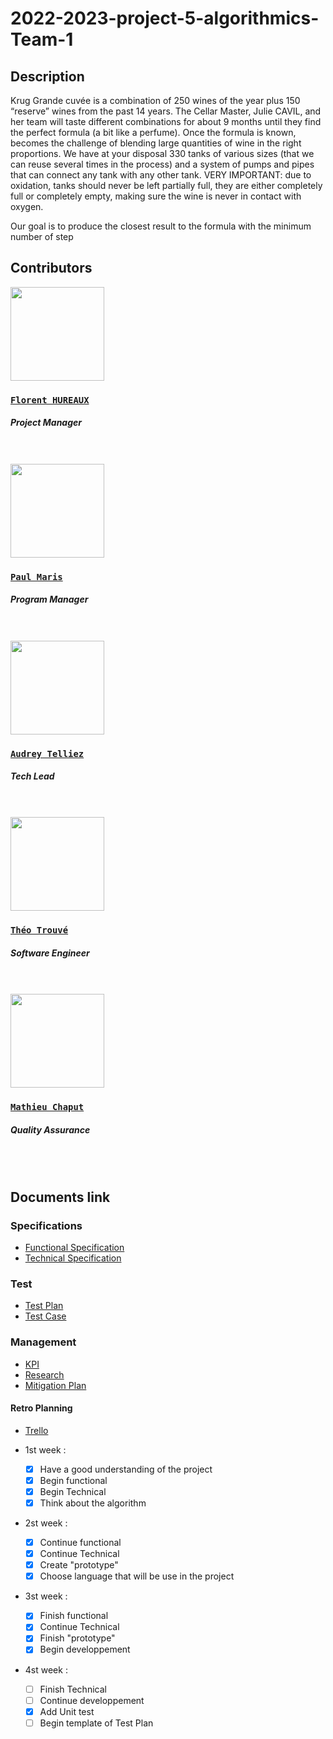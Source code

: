 # 2022-2023-project-5-algorithmics-Team-1

## **Description**

Krug Grande cuvée is a combination of 250 wines of the year plus 150 “reserve” wines from the past 14 years. The Cellar Master, Julie CAVIL, and her team will taste different combinations for about 9 months until they find the perfect formula (a bit like a perfume). Once the formula is known, becomes the challenge of blending large quantities of wine in the right proportions. 
We have at your disposal 330 tanks of various sizes (that we can reuse several times in the process) and a system of pumps and pipes that can connect any tank with any other tank. 
VERY IMPORTANT: due to oxidation, tanks should never be left partially full, they are either completely full or completely empty, making sure the wine is never in contact with oxygen. 
 
Our goal is to produce the closest result to the formula with the minimum number of step
## Contributors

<img src="https://avatars.githubusercontent.com/u/71769655?v=4" width="150">

### [**`Florent HUREAUX`**](https://github.com/florenthureaux)

##### *Project Manager*
<br>
<br>

<img src="https://avatars.githubusercontent.com/u/71769515?v=4" width="150">

### [**`Paul Maris`**](https://github.com/PaulMarisOUMary)

##### *Program Manager*
<br>
<br>

<img src="https://avatars.githubusercontent.com/u/114394252?v=4" width="150">

### [**`Audrey Telliez`**](https://github.com/audreytllz)

##### *Tech Lead*
<br>
<br>

<img src="https://avatars.githubusercontent.com/u/71769486?v=4" width="150">

### [**`Théo Trouvé`**](https://github.com/TheoTr)

##### *Software Engineer*
<br>
<br>

<img src="https://avatars.githubusercontent.com/u/91249628?v=4" width="150">

### [**`Mathieu Chaput`**](https://github.com/Chaput-Mathieu)

##### *Quality Assurance*
<br>
<br>


## Documents link

### Specifications

- [Functional Specification](https://github.com/algosup/2022-2023-project-5-algorithmics-Team-1/blob/document/technical.md)
- [Technical Specification](https://github.com/algosup/2022-2023-project-5-algorithmics-Team-1/blob/document/technical.md)

### Test

- [Test Plan](x)
- [Test Case](x)

### Management

- [KPI](https://docs.google.com/spreadsheets/d/1ZRWA8Po5ukQrfNBqSlJqXsDi36qlor8FvcJwwS5w5YQ/edit?usp=sharing)
- [Research](https://docs.google.com/spreadsheets/d/1MzKXtTQFc_RMM_4RxAdHMqwy1FwSMI8Ci9Mmv0MsT04/edit?usp=sharing)
- [Mitigation Plan](https://docs.google.com/spreadsheets/d/1c3TqdskpdIjxDfMc5kR791dv1CRFdnPDg-OVfnnxMEE/edit#gid=0)


#### Retro Planning

- [Trello](https://trello.com/b/O0H4qMMS/grp1project5algoritmic)

- 1st week :
  - [x] Have a good understanding of the project
  - [x] Begin functional
  - [x] Begin Technical
  - [x] Think about the algorithm
  
- 2st week : 
  - [x] Continue functional
  - [x] Continue Technical
  - [x] Create "prototype"
  - [x] Choose language that will be use in the project

- 3st week : 
  - [x] Finish functional
  - [x] Continue Technical
  - [x] Finish "prototype"
  - [x] Begin developpement

- 4st week : 
  - [ ] Finish Technical
  - [ ] Continue developpement
  - [x] Add Unit test
  - [ ] Begin template of Test Plan